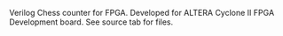 Verilog Chess counter for FPGA. Developed for ALTERA Cyclone II FPGA Development board.
See source tab for files.
